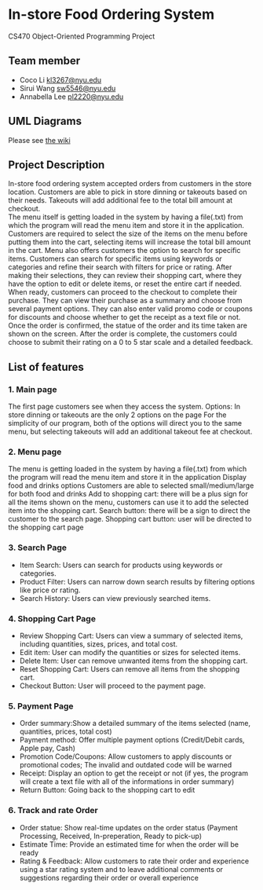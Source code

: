 # In-store Food Ordering System
CS470 Object-Oriented Programming Project

## Team member
- Coco Li kl3267@nyu.edu
- Sirui Wang sw5546@nyu.edu
- Annabella Lee pl2220@nyu.edu

## UML Diagrams
Please see [the wiki](https://github.com/siruiii/OOP-Project/wiki)

## Project Description
In-store food ordering system accepted orders from customers in the store location. Customers are able to pick in store dinning or takeouts based on their needs. Takeouts will add additional fee to the total bill amount at checkout.\
The menu itself is getting loaded in the system by having a file(.txt) from which the program will read the menu item and store it in the application. Customers are required to select the size of the items on the menu before putting them into the cart, selecting items will increase the total bill amount in the cart. Menu also offers customers the option to search for specific items. Customers can search for specific items using keywords or categories and refine their search with filters for price or rating. After making their selections, they can review their shopping cart, where they have the option to edit or delete items, or reset the entire cart if needed.\
When ready, customers can proceed to the checkout to complete their purchase. They can view their purchase as a summary and choose from several payment options. They can also enter valid promo code or coupons for discounts and choose whether to get the receipt as a text file or not. Once the order is confirmed, the statue of the order and its time taken are shown on the screen. After the order is complete, the customers could choose to submit their rating on a 0 to 5 star scale and a detailed feedback. 

## List of features
### 1. Main page
The first page customers see when they access the system. 
Options: In store dinning or takeouts are the only 2 options on the page
For the simplicity of our program, both of the options will direct you to the same menu, but selecting takeouts will add an additional takeout fee at checkout.
### 2. Menu page
The menu is getting loaded in the system by having a file(.txt) from which the program will read the menu item and store it in the application
Display food and drinks options
Customers are able to selected small/medium/large for both food and drinks
Add to shopping cart: there will be a plus sign for all the items shown on the menu, customers can use it to add the selected item into the shopping cart.
Search button: there will be a sign to direct the customer to the search page.
Shopping cart button: user will be directed to the shopping cart page
### 3. Search Page
- Item Search: Users can search for products using keywords or categories.
- Product Filter: Users can narrow down search results by filtering options like price or rating.
- Search History: Users can view previously searched items.
### 4. Shopping Cart Page
- Review Shopping Cart: Users can view a summary of selected items, including quantities, sizes, prices, and total cost.
- Edit item: User can modify the quantities or sizes for selected items.
- Delete Item: User can remove unwanted items from the shopping cart.
- Reset Shopping Cart: Users can remove all items from the shopping cart.
- Checkout Button: User will proceed to the payment page.
### 5. Payment Page
- Order summary:Show a detailed summary of the items selected (name, quantities, prices, total cost)
- Payment method: Offer multiple payment options (Credit/Debit cards, Apple pay, Cash)
- Promotion Code/Coupons: Allow customers to apply discounts or promotional codes; The invalid and outdated code will be warned
- Receipt: Display an option to get the receipt or not (if yes, the program will create a text file with all of the informations in order summary)
- Return Button: Going back to the shopping cart to edit
### 6. Track and rate Order
- Order statue: Show real-time updates on the order status (Payment Processing, Received, In-preperation, Ready to pick-up)
- Estimate Time: Provide an estimated time for when the order will be ready
- Rating & Feedback: Allow customers to rate their order and experience using a star rating system and to leave additional comments or suggestions regarding their order or overall experience